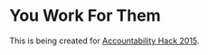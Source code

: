 # You Work For Them

This is being created for [Accountability Hack 2015](https://accountabilityhack.org/).
